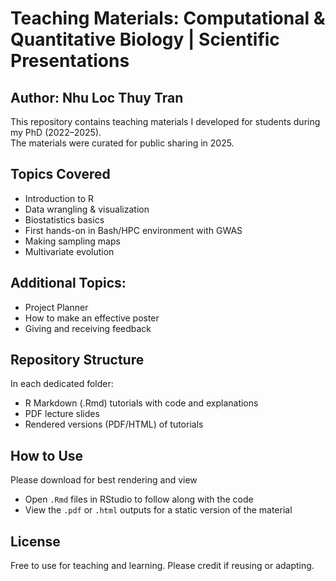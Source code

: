 # Teaching Materials: Computational & Quantitative Biology | Scientific Presentations
## Author: Nhu Loc Thuy Tran 

This repository contains teaching materials I developed for students during my PhD (2022–2025).  
The materials were curated for public sharing in 2025.  

## Topics Covered
- Introduction to R 
- Data wrangling & visualization 
- Biostatistics basics
- First hands-on in Bash/HPC environment with GWAS
- Making sampling maps
- Multivariate evolution

## Additional Topics:
- Project Planner
- How to make an effective poster
- Giving and receiving feedback

## Repository Structure
In each dedicated folder: 
- R Markdown (.Rmd) tutorials with code and explanations  
- PDF lecture slides  
- Rendered versions (PDF/HTML) of tutorials  

## How to Use
Please download for best rendering and view
- Open `.Rmd` files in RStudio to follow along with the code  
- View the `.pdf` or `.html` outputs for a static version of the material  

## License
Free to use for teaching and learning. Please credit if reusing or adapting.  
